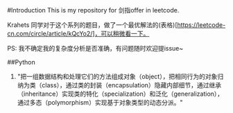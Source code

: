 #Introduction
This is my repository for 剑指offer in leetcode.

Krahets 同学对于这个系列的题目，做了一个最优解法的(表格)[https://leetcode-cn.com/circle/article/kQcYo2/]，可以稍微看一下。

PS: 我不确定我的复杂度分析是否准确，有问题随时欢迎提issue~

##Python
1. "把一组数据结构和处理它们的方法组成对象（object），把相同行为的对象归纳为类（class），通过类的封装（encapsulation）隐藏内部细节，通过继承（inheritance）实现类的特化（specialization）和泛化（generalization），通过多态（polymorphism）实现基于对象类型的动态分派。"